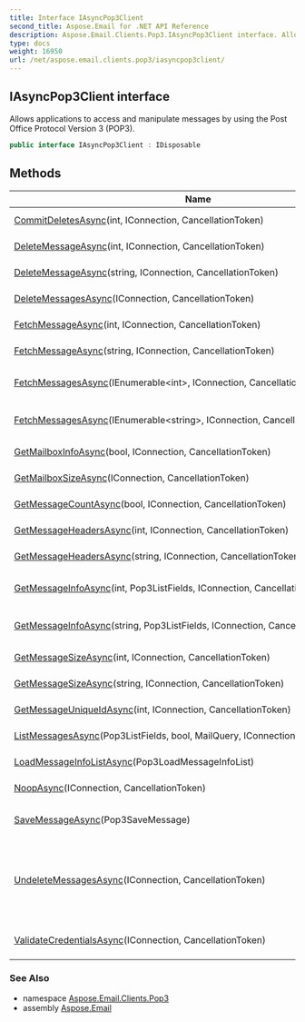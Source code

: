 ```yaml
---
title: Interface IAsyncPop3Client
second_title: Aspose.Email for .NET API Reference
description: Aspose.Email.Clients.Pop3.IAsyncPop3Client interface. Allows applications to access and manipulate messages by using the Post Office Protocol Version 3 POP3
type: docs
weight: 16950
url: /net/aspose.email.clients.pop3/iasyncpop3client/
---
```

## IAsyncPop3Client interface

Allows applications to access and manipulate messages by using the Post Office Protocol Version 3 (POP3).

```csharp
public interface IAsyncPop3Client : IDisposable
```

## Methods

| Name | Description |
| --- | --- |
| [CommitDeletesAsync](../../aspose.email.clients.pop3/iasyncpop3client/commitdeletesasync/)(int, IConnection, CancellationToken) | Commit the deletions |
| [DeleteMessageAsync](../../aspose.email.clients.pop3/iasyncpop3client/deletemessageasync/#deletemessageasync)(int, IConnection, CancellationToken) | Deletes the message |
| [DeleteMessageAsync](../../aspose.email.clients.pop3/iasyncpop3client/deletemessageasync/#deletemessageasync_1)(string, IConnection, CancellationToken) | Deletes the message |
| [DeleteMessagesAsync](../../aspose.email.clients.pop3/iasyncpop3client/deletemessagesasync/)(IConnection, CancellationToken) | Deletes all messages |
| [FetchMessageAsync](../../aspose.email.clients.pop3/iasyncpop3client/fetchmessageasync/#fetchmessageasync)(int, IConnection, CancellationToken) | Fetches the message |
| [FetchMessageAsync](../../aspose.email.clients.pop3/iasyncpop3client/fetchmessageasync/#fetchmessageasync_1)(string, IConnection, CancellationToken) | Fetches the message |
| [FetchMessagesAsync](../../aspose.email.clients.pop3/iasyncpop3client/fetchmessagesasync/#fetchmessagesasync)(IEnumerable&lt;int&gt;, IConnection, CancellationToken) | Fetches the messages asynchronously |
| [FetchMessagesAsync](../../aspose.email.clients.pop3/iasyncpop3client/fetchmessagesasync/#fetchmessagesasync_1)(IEnumerable&lt;string&gt;, IConnection, CancellationToken) | Fetches the messages asynchronously |
| [GetMailboxInfoAsync](../../aspose.email.clients.pop3/iasyncpop3client/getmailboxinfoasync/)(bool, IConnection, CancellationToken) | Gets the mailbox status info |
| [GetMailboxSizeAsync](../../aspose.email.clients.pop3/iasyncpop3client/getmailboxsizeasync/)(IConnection, CancellationToken) | Gets the size of the mailbox |
| [GetMessageCountAsync](../../aspose.email.clients.pop3/iasyncpop3client/getmessagecountasync/)(bool, IConnection, CancellationToken) | Gets the message count |
| [GetMessageHeadersAsync](../../aspose.email.clients.pop3/iasyncpop3client/getmessageheadersasync/#getmessageheadersasync)(int, IConnection, CancellationToken) | Gets the message headers |
| [GetMessageHeadersAsync](../../aspose.email.clients.pop3/iasyncpop3client/getmessageheadersasync/#getmessageheadersasync_1)(string, IConnection, CancellationToken) | Gets the message headers |
| [GetMessageInfoAsync](../../aspose.email.clients.pop3/iasyncpop3client/getmessageinfoasync/#getmessageinfoasync)(int, Pop3ListFields, IConnection, CancellationToken) | Gets the information for that message |
| [GetMessageInfoAsync](../../aspose.email.clients.pop3/iasyncpop3client/getmessageinfoasync/#getmessageinfoasync_1)(string, Pop3ListFields, IConnection, CancellationToken) | Gets the information for that message |
| [GetMessageSizeAsync](../../aspose.email.clients.pop3/iasyncpop3client/getmessagesizeasync/#getmessagesizeasync)(int, IConnection, CancellationToken) | Gets the size of the message |
| [GetMessageSizeAsync](../../aspose.email.clients.pop3/iasyncpop3client/getmessagesizeasync/#getmessagesizeasync_1)(string, IConnection, CancellationToken) | Gets the size of the message |
| [GetMessageUniqueIdAsync](../../aspose.email.clients.pop3/iasyncpop3client/getmessageuniqueidasync/)(int, IConnection, CancellationToken) | Gets the message unique id |
| [ListMessagesAsync](../../aspose.email.clients.pop3/iasyncpop3client/listmessagesasync/)(Pop3ListFields, bool, MailQuery, IConnection, CancellationToken) | Lists the messages. |
| [LoadMessageInfoListAsync](../../aspose.email.clients.pop3/iasyncpop3client/loadmessageinfolistasync/)(Pop3LoadMessageInfoList) | Loads list of Pop3MessageInfo |
| [NoopAsync](../../aspose.email.clients.pop3/iasyncpop3client/noopasync/)(IConnection, CancellationToken) | 'No operation' command |
| [SaveMessageAsync](../../aspose.email.clients.pop3/iasyncpop3client/savemessageasync/)(Pop3SaveMessage) | Fetches and save the message as a stream |
| [UndeleteMessagesAsync](../../aspose.email.clients.pop3/iasyncpop3client/undeletemessagesasync/)(IConnection, CancellationToken) | Undeletes the messages. If any messages have been marked as deleted by the POP3 server, they are unmarked. |
| [ValidateCredentialsAsync](../../aspose.email.clients.pop3/iasyncpop3client/validatecredentialsasync/)(IConnection, CancellationToken) | Executes credentials validation |

### See Also

* namespace [Aspose.Email.Clients.Pop3](../../aspose.email.clients.pop3/)
* assembly [Aspose.Email](../../)


